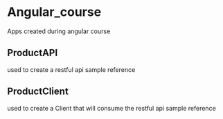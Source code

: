 # Angular_course
Apps created during angular course 

## ProductAPI
used to create a restful api sample reference

## ProductClient
used to create a Client that will consume the restful api sample reference
